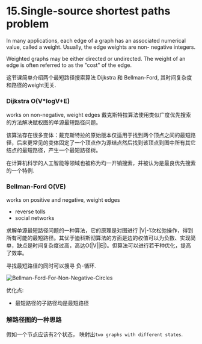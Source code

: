 # 15.Single-source shortest paths problem

In many applications, each edge of a graph has an associated numerical value, called a weight. Usually, the edge weights are non- negative integers. 

Weighted graphs may be either directed or undirected. The weight of an edge is often referred to as the "cost" of the edge.

这节课简单介绍两个最短路径搜索算法 Dijkstra 和 Bellman-Ford, 其时间复杂度和路径的weight无关.

### Dijkstra O(V*logV+E)
works on non-negative, weight edges
戴克斯特拉算法使用类似广度优先搜索的方法解决赋权图的单源最短路径问题。

该算法存在很多变体：戴克斯特拉的原始版本仅适用于找到两个顶点之间的最短路径，后来更常见的变体固定了一个顶点作为源结点然后找到该顶点到图中所有其它结点的最短路径，产生一个最短路径树。

在计算机科学的人工智能等领域也被称为均一开销搜索，并被认为是最良优先搜索的一个特例.

### Bellman-Ford O(VE)
works on positive and negative, weight edges
- reverse tolls
- social networks

求解单源最短路径问题的一种算法，它的原理是对图进行 |V|-1次松弛操作，得到所有可能的最短路径。其优于迪科斯彻算法的方面是边的权值可以为负数、实现简单，缺点是时间复杂度过高，高达O(|V||E|)。但算法可以进行若干种优化，提高了效率。

寻找最短路径的同时可以搜寻 负-循环.

![Bellman-Ford-For-Non-Negative-Circles]("~@assets/50/Bellman-Ford.png")

优化点:
- 最短路径的子路径均是最短路径

### 解路径图的一种思路
假如一个节点应该有2个状态， 映射出`two graphs with different states`.